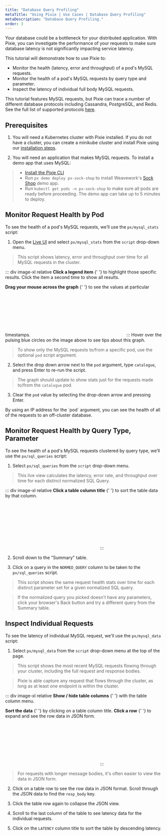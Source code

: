 ```yaml
---
title: "Database Query Profiling"
metaTitle: "Using Pixie | Use Cases | Database Query Profiling"
metaDescription: "Database Query Profiling."
order: 3
---
```


Your database could be a bottleneck for your distributed application. With Pixie, you can investigate the performance of your requests to make sure database latency is not significantly impacting service latency.

This tutorial will demonstrate how to use Pixie to:

- Monitor the health (latency, error and throughput) of a pod's MySQL requests.
- Monitor the health of a pod's MySQL requests by query type and parameter.
- Inspect the latency of individual full body MySQL requests.

This tutorial features MySQL requests, but Pixie can trace a number of different database protocols including Cassandra, PostgreSQL, and Redis. See the full list of supported protocols [here](/about-pixie/data-sources/).

## Prerequisites

1. You will need a Kubernetes cluster with Pixie installed. If you do not have a cluster, you can create a minikube cluster and install Pixie using our [installation steps](/installing-pixie/).

2. You will need an application that makes MySQL requests. To install a demo app that uses MySQL:

> - [Install the Pixie CLI](/installing-pixie/quick-start/#using-the-install-script-(easiest))
> - Run `px demo deploy px-sock-shop` to install Weavework's [Sock Shop](https://microservices-demo.github.io/) demo app.
> - Run `kubectl get pods -n px-sock-shop` to make sure all pods are ready before proceeding. The demo app can take up to 5 minutes to deploy.

## Monitor Request Health by Pod

To see the health of a pod's MySQL requests, we’ll use the `px/mysql_stats` script:

1. Open the [Live UI](http://work.withpixie.ai/) and select `px/mysql_stats` from the `script` drop-down menu.

> This script shows latency, error and throughput over time for all MySQL requests in the cluster.

::: div image-xl relative
<PoiTooltip top={43} left={35}>
<strong>Click a legend item</strong>
{' '}
to highlight those specific results. Click the item a second time to show all results.
</PoiTooltip>

<PoiTooltip top={27} left={57}>
<strong>Drag your mouse across the graph</strong>
{' '}
to see the values at particular timestamps.
</PoiTooltip>

<svg title='' src='use-case-tutorials/mysql_stats.png'/>
:::

<Alert variant="outlined" severity="info">
  Hover over the pulsing blue circles on the image above to see tips about this graph.
</Alert>

> To show only the MySQL requests to/from a specific pod, use the optional `pod` script argument.

2. Select the drop down arrow next to the `pod` argument, type `catalogue`, and press Enter to re-run the script.

> The graph should update to show stats just for the requests made to/from the `catalogue` pod.

3. Clear the `pod` value by selecting the drop-down arrow and pressing Enter.

<Alert variant="outlined" severity="info">
  By using an IP address for the `pod` argument, you can see the health of all of the requests to an off-cluster database.
</Alert>

## Monitor Request Health by Query Type, Parameter

To see the health of a pod's MySQL requests clustered by query type, we’ll use the `px/sql_queries` script:

1. Select `px/sql_queries` from the `script` drop-down menu.

> This live view calculates the latency, error rate, and throughput over time for each distinct normalized SQL Query.

::: div image-xl relative
<PoiTooltip top={80} left={65}>
<strong>Click a table column title</strong>
{' '}
to sort the table data by that column.
</PoiTooltip>

<svg title='' src='use-case-tutorials/sql_queries.png'/>
:::

2. Scroll down to the "Summary" table.

3. Click on a query in the `NORMED_QUERY` column to be taken to the `px/sql_queries` script.

> This script shows the same request health stats over time for each distinct parameter set for a given normalized SQL query.

> If the normalized query you picked doesn't have any parameters, click your browser's Back button and try a different query from the Summary table.

## Inspect Individual Requests

To see the latency of individual MySQL request, we'll use the `px/mysql_data` script:

1. Select `px/mysql_data` from the `script` drop-down menu at the top of the page.

> This script shows the most recent MySQL requests flowing through your cluster, including the full request and response bodies.

> Pixie is able capture any request that flows through the cluster, as long as at least one endpoint is within the cluster.

::: div image-xl relative
<PoiTooltip top={26} left={3}>
<strong>Show / hide table columns</strong>
{' '}
with the table column menu.
</PoiTooltip>

<PoiTooltip top={24} left={33}>
<strong>Sort the data</strong>
{' '}
by clicking on a table column title.
</PoiTooltip>

<PoiTooltip top={56} left={55}>
<strong>Click a row</strong>
{' '}
to expand and see the row data in JSON form.
</PoiTooltip>

<svg title='' src='use-case-tutorials/mysql_data.png'/>
:::

> For requests with longer message bodies, it's often easier to view the data in JSON form.

2. Click on a table row to see the row data in JSON format. Scroll through the JSON data to find the `resp_body` key.

3. Click the table row again to collapse the JSON view.

4. Scroll to the last column of the table to see latency data for the individual requests.

5. Click on the `LATENCY` column title to sort the table by descending latency.
